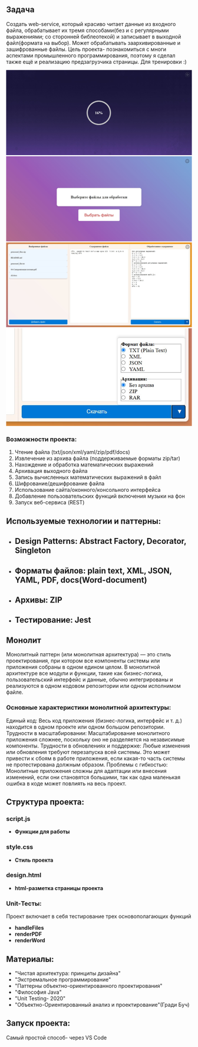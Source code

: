 ## Задача
Создать web-service, который красиво читает данные из входного файла, обрабатывает их тремя способами(без и с регулярными выражениями; со сторонней библеотекой) и записывает в выходной файл(формата на выбор). Может обрабатывать заархивированные и зашифрованные файлы.
Цель проекта- познакомиться с многи аспектами промышленного программирования, поэтому я сделал также ещё и реализацию предзагрузчика страницы. Для тренировки :)

![Фото](1.png)<br>
![Фото](2.png)<br>
![Фото](3.png)<br>
![Фото](4.png)<br>
### Возможности проекта:
1. Чтение файла (txt/json/xml/yaml/zip/pdf/docs)
2. Извлечение из архива файла (поддерживаемые форматы zip/tar)
3. Нахождение и обработка математических выражений 
4. Архивация выходного файла
5. Запись вычисленных математических выражений в файл
6. Шифрование/дешифрование файла
7. Использование сайта/оконного/консольного интерфейса
8. Добавление пользовательских функций включения музыки на фон
9. Запуск веб-сервиса (REST)

## Используемые технологии и паттерны:
- ## Design Patterns: Abstract Factory, Decorator, Singleton
- ## Форматы файлов: plain text, XML, JSON, YAML, PDF, docs(Word-document)
- ## Архивы: ZIP
- ## Тестирование: Jest


## Монолит
Монолитный паттерн (или монолитная архитектура) — это стиль проектирования,
при котором все компоненты системы или приложения собраны в одном едином целом.
В монолитной архитектуре все модули и функции, такие как бизнес-логика, пользовательский 
интерфейс и данные, обычно интегрированы и реализуются в одном кодовом репозитории или одном исполнимом файле.

### Основные характеристики монолитной архитектуры:
Единый код: Весь код приложения (бизнес-логика, интерфейс и т. д.) находится в одном проекте или одном большом репозитории.
Трудности в масштабировании: Масштабирование монолитного приложения сложнее, поскольку оно не разделяется на независимые компоненты.
Трудности в обновлениях и поддержке: Любые изменения или обновления требуют перезапуска всей системы. Это может привести 
к сбоям в работе приложения, если какая-то часть системы не протестирована должным образом.
Проблемы с гибкостью: Монолитные приложения сложны для адаптации или внесения изменений, если они становятся большими, так как 
одна маленькая ошибка в коде может повлиять на весь проект.




## Структура проекта:
### script.js
- **Функции для работы**

### style.css
- **Стиль проекта**

### design.html
- **html-разметка страницы проекта**
  
### Unit-Тесты:
Проект включает в себя тестирование трех основополагающих функций
- **handleFiles**
- **renderPDF**
- **renderWord**

## Материалы:
- "Чистая архитектура: принципы дизайна"
- "Экстремальное программирование"
- "Паттерны объектно-ориентированного проектирования"
- "Философия Java"
- "Unit Testing- 2020"
- "Объектно-Ориентированный анализ и проектирование"(Гради Буч)
  
## Запуск проекта:
Cамый простой способ- через VS Code


